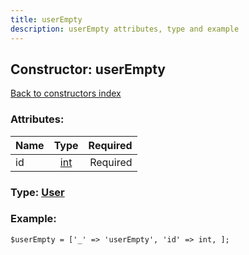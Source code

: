```yaml
---
title: userEmpty
description: userEmpty attributes, type and example
---
```

## Constructor: userEmpty  
[Back to constructors index](index.md)



### Attributes:

| Name     |    Type       | Required |
|----------|:-------------:|---------:|
|id|[int](../types/int.md) | Required|



### Type: [User](../types/User.md)


### Example:

```
$userEmpty = ['_' => 'userEmpty', 'id' => int, ];
```  

